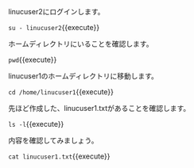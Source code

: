 linucuser2にログインします。

`su - linucuser2`{{execute}}

ホームディレクトリにいることを確認します。


`pwd`{{execute}}

linucuser1のホームディレクトリに移動します。

`cd /home/linucuser1`{{execute}}

先ほど作成した、linucuser1.txtがあることを確認します。

`ls -l`{{execute}}

内容を確認してみましょう。

`cat linucuser1.txt`{{execute}}

